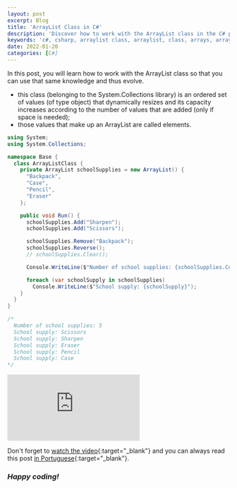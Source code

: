 ```yaml
---
layout: post
excerpt: Blog
title: 'ArrayList Class in C#'
description: 'Discover how to work with the ArrayList class in the C# programming language. Get answers to your questions with the theory and examples presented.'
keywords: 'c#, csharp, arraylist class, arraylist, class, arrays, array, post'
date: 2022-01-20
categories: [C#]
---
```


In this post, you will learn how to work with the ArrayList class so that you can use that same knowledge and thus evolve.

- this class (belonging to the System.Collections library) is an ordered set of values (of type object) that dynamically resizes and its capacity increases according to the number of values that are added (only if space is needed);
- those values that make up an ArrayList are called elements.

```csharp
using System;
using System.Collections;

namespace Base {
  class ArrayListClass {
    private ArrayList schoolSupplies = new ArrayList() {
      "Backpack",
      "Case",
      "Pencil",
      "Eraser"
    };

    public void Run() {
      schoolSupplies.Add("Sharpen");
      schoolSupplies.Add("Scissors");

      schoolSupplies.Remove("Backpack");
      schoolSupplies.Reverse();
      // schoolSupplies.Clear();

      Console.WriteLine($"Number of school supplies: {schoolSupplies.Count}");

      foreach (var schoolSupply in schoolSupplies)
        Console.WriteLine($"School supply: {schoolSupply}");
    }
  }
}

/*
  Number of school supplies: 5
  School supply: Scissors
  School supply: Sharpen
  School supply: Eraser
  School supply: Pencil
  School supply: Case
*/
```

<div class="video-container">
  <iframe src="https://www.youtube.com/embed/BKogMn09eBo" frameborder="0" allowfullscreen></iframe>
</div>

Don't forget to [watch the video](https://youtu.be/BKogMn09eBo){:target="\_blank"} and you can always read this post [in Portuguese](https://caffeinealgorithm.com/blog/classe-arraylist-em-csharp/){:target="\_blank"}.

### _Happy coding!_
